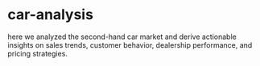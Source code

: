 # car-analysis
here we analyzed  the second-hand car market and derive actionable insights on sales trends, customer behavior, dealership performance, and pricing strategies.
